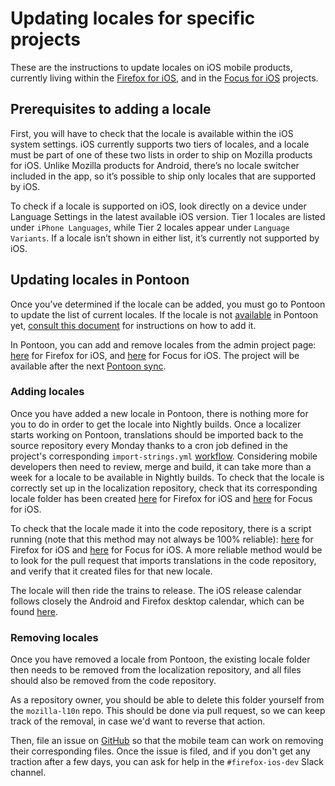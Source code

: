 # Updating locales for specific projects

These are the instructions to update locales on iOS mobile products, currently living within the [Firefox for iOS](https://github.com/mozilla-l10n/firefoxios-l10n), and in the [Focus for iOS](https://github.com/mozilla-l10n/focusios-l10n) projects.

## Prerequisites to adding a locale

First, you will have to check that the locale is available within the iOS system settings. iOS currently supports two tiers of locales, and a locale must be part of one of these two lists in order to ship on Mozilla products for iOS. Unlike Mozilla products for Android, there’s no locale switcher included in the app, so it’s possible to ship only locales that are supported by iOS.

To check if a locale is supported on iOS, look directly on a device under Language Settings in the latest available iOS version. Tier 1 locales are listed under `iPhone Languages`, while Tier 2 locales appear under `Language Variants`. If a locale isn’t shown in either list, it’s currently not supported by iOS.

## Updating locales in Pontoon

Once you’ve determined if the locale can be added, you must go to Pontoon to update the list of current locales. If the locale is not [available](https://pontoon.mozilla.org/teams/) in Pontoon yet, [consult this document](../../tools/pontoon/adding_new_locale.md) for instructions on how to add it.

In Pontoon, you can add and remove locales from the admin project page: [here](https://pontoon.mozilla.org/admin/projects/firefox-for-ios/) for Firefox for iOS, and [here](https://pontoon.mozilla.org/admin/projects/focus-for-ios/) for Focus for iOS. The project will be available after the next [Pontoon sync](https://pontoon.mozilla.org/sync/).

### Adding locales

Once you have added a new locale in Pontoon, there is nothing more for you to do in order to get the locale into Nightly builds. Once a localizer starts working on Pontoon, translations should be imported back to the source repository every Monday thanks to a cron job defined in the project's corresponding `import-strings.yml` [workflow](https://github.com/mozilla-mobile/firefox-ios/tree/main/.github/workflows). Considering mobile developers then need to review, merge and build, it can take more than a week for a locale to be available in Nightly builds. To check that the locale is correctly set up in the localization repository, check that its corresponding locale folder has been created [here](https://github.com/mozilla-l10n/firefoxios-l10n) for Firefox for iOS and [here](https://github.com/mozilla-l10n/focusios-l10n) for Focus for iOS.

To check that the locale made it into the code repository, there is a script running (note that this method may not always be 100% reliable): [here](https://github.com/mozilla-l10n/firefoxios-l10n#locales-in-build) for Firefox for iOS and [here](https://github.com/mozilla-l10n/focusios-l10n#locales-in-build) for Focus for iOS. A more reliable method would be to look for the pull request that imports translations in the code repository, and verify that it created files for that new locale.

The locale will then ride the trains to release. The iOS release calendar follows closely the Android and Firefox desktop calendar, which can be found [here](https://whattrainisitnow.com/).

### Removing locales

Once you have removed a locale from Pontoon, the existing locale folder then needs to be removed from the localization repository, and all files should also be removed from the code repository.

As a repository owner, you should be able to delete this folder yourself from the `mozilla-l10n` repo. This should be done via pull request, so we can keep track of the removal, in case we'd want to reverse that action.

Then, file an issue on [GitHub](https://github.com/mozilla-mobile/firefox-ios/issues) so that the mobile team can work on removing their corresponding files. Once the issue is filed, and if you don't get any traction after a few days, you can ask for help in the `#firefox-ios-dev` Slack channel.
